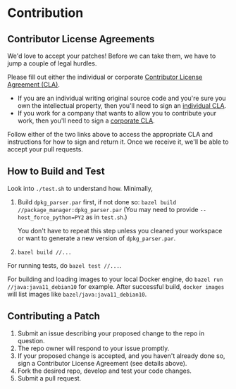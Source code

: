 # Contribution

## Contributor License Agreements

We'd love to accept your patches! Before we can take them, we have to jump a couple of legal hurdles.

Please fill out either the individual or corporate [Contributor License Agreement (CLA)](https://cla.developers.google.com/about).

* If you are an individual writing original source code and you're sure you own the intellectual property, then you'll need to sign an [individual CLA](https://cla.developers.google.com/about/google-individual).
* If you work for a company that wants to allow you to contribute your work, then you'll need to sign a [corporate CLA](https://cla.developers.google.com/about/google-corporate).

Follow either of the two links above to access the appropriate CLA and instructions for how to sign and return it. Once we receive it, we'll be able to accept your pull requests.

## How to Build and Test

Look into `./test.sh` to understand how. Minimally,

1. Build `dpkg_parser.par` first, if not done so: `bazel build //package_manager:dpkg_parser.par` (You may need to provide `--host_force_python=PY2` as in `test.sh`.)

   You don't have to repeat this step unless you cleaned your workspace or want to generate a new version of `dpkg_parser.par`.
1. `bazel build //...`

For running tests, do `bazel test //...`.

For building and loading images to your local Docker engine, do `bazel run //java:java11_debian10` for example. After successful build, `docker images` will list images like `bazel/java:java11_debian10`.

## Contributing a Patch

1. Submit an issue describing your proposed change to the repo in question.
1. The repo owner will respond to your issue promptly.
1. If your proposed change is accepted, and you haven't already done so, sign a Contributor License Agreement (see details above).
1. Fork the desired repo, develop and test your code changes.
1. Submit a pull request.
